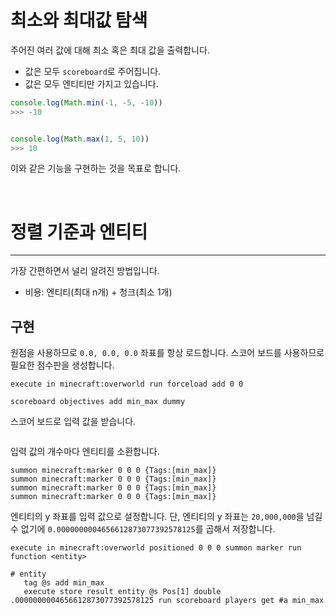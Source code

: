 # 최소와 최대값 탐색
주어진 여러 값에 대해 최소 혹은 최대 값을 출력합니다.
- 값은 모두 `scoreboard`로 주어집니다.
- 값은 모두 엔티티만 가지고 있습니다.

```javascript
console.log(Math.min(-1, -5, -10))
>>> -10


console.log(Math.max(1, 5, 10))
>>> 10
```

이와 같은 기능을 구현하는 것을 목표로 합니다.

<br/>

# 정렬 기준과 엔티티
---
가장 간편하면서 널리 알려진 방법입니다.

- 비용: 엔티티(최대 n개) + 청크(최소 1개)

## 구현
원점을 사용하므로 `0.0, 0.0, 0.0` 좌표를 항상 로드합니다.
스코어 보드를 사용하므로 필요한 점수판을 생성합니다.
```mcfunction
execute in minecraft:overworld run forceload add 0 0

scoreboard objectives add min_max dummy
```

스코어 보드로 입력 값을 받습니다.
```mcfunction
```

입력 값의 개수마다 엔티티를 소환합니다.
```mcfunction
summon minecraft:marker 0 0 0 {Tags:[min_max]}
summon minecraft:marker 0 0 0 {Tags:[min_max]}
summon minecraft:marker 0 0 0 {Tags:[min_max]}
summon minecraft:marker 0 0 0 {Tags:[min_max]}
```

엔티티의 y 좌표를 입력 값으로 설정합니다.
단, 엔티티의 y 좌표는 `20,000,000`을 넘길 수 없기에 `0.0000000004656612873077392578125`를 곱해서 저장합니다.
```mcfunction
execute in minecraft:overworld positioned 0 0 0 summon marker run function <entity>

# entity
   tag @s add min_max
   execute store result entity @s Pos[1] double .0000000004656612873077392578125 run scoreboard players get #a min_max
```